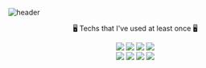 ![header](https://capsule-render.vercel.app/api?type=cylinder&color=C8EDF5&height=200&animation=fadeIn&section=header&text=Dku19Jam💻&fontSize=70)

<p align="center"> 🖥 Techs that I've used at least once 🖥 </p>

<p align="center"><img src="https://img.shields.io/badge/Python-3766AB?style=&logo=Python&logoColor=white"> <img src="https://img.shields.io/badge/C-A8B9CC?style=&logo=C&logoColor=white"> <img src=https://img.shields.io/badge/C++-00599C?style=&logo=C%2B%2B&logoColor=white"> <img src=https://img.shields.io/badge/Java-007396?style=&logo=Java&logoColor=white"><br>
<img src=https://img.shields.io/badge/JavaScript-F7DF1E?style=&logo=JavaScript&logoColor=white"> <img src=https://img.shields.io/badge/CSS3-1572B6?style=&logo=CSS3&logoColor=white"> <img src=https://img.shields.io/badge/Linux-FCC624?style=&logo=Linux&logoColor=white"> <img src=https://img.shields.io/badge/MySQL-FCC624?style=&logo=MySQL&logoColor=white">
</p>
<!--
**dku19jam/dku19jam** is a ✨ _special_ ✨ repository because its `README.md` (this file) appears on your GitHub profile.

Here are some ideas to get you started:

- 🔭 I’m currently working on ...
- 🌱 I’m currently learning ...
- 👯 I’m looking to collaborate on ...
- 🤔 I’m looking for help with ...
- 💬 Ask me about ...
- 📫 How to reach me: ...
- 😄 Pronouns: ...
- ⚡ Fun fact: ...
-->
